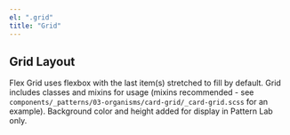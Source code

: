 ```yaml
---
el: ".grid"
title: "Grid"
---
```

## Grid Layout

Flex Grid uses flexbox with the last item(s) stretched to fill by default. Grid includes classes and mixins for usage (mixins recommended - see `components/_patterns/03-organisms/card-grid/_card-grid.scss` for an example). Background color and height added for display in Pattern Lab only.
